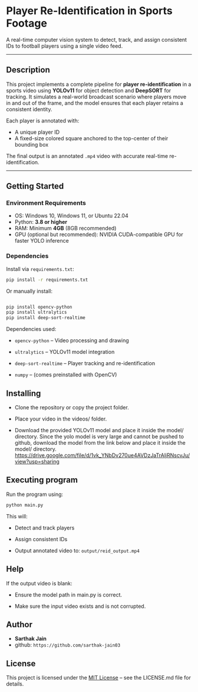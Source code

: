 # Player Re-Identification in Sports Footage

A real-time computer vision system to detect, track, and assign consistent IDs to football players using a single video feed.

---

## Description

This project implements a complete pipeline for **player re-identification** in a sports video using **YOLOv11** for object detection and **DeepSORT** for tracking. It simulates a real-world broadcast scenario where players move in and out of the frame, and the model ensures that each player retains a consistent identity.

Each player is annotated with:
- A unique player ID
- A fixed-size colored square anchored to the top-center of their bounding box

The final output is an annotated `.mp4` video with accurate real-time re-identification.

---

##  Getting Started

###  Environment Requirements

- OS: Windows 10, Windows 11, or Ubuntu 22.04
- Python: **3.8 or higher**
- RAM: Minimum **4GB** (8GB recommended)
- GPU (optional but recommended): NVIDIA CUDA-compatible GPU for faster YOLO inference

###  Dependencies

Install via `requirements.txt`:

```bash
pip install -r requirements.txt
```
Or manually install:
```bash

pip install opencv-python
pip install ultralytics
pip install deep-sort-realtime

```

Dependencies used:

- `opencv-python` – Video processing and drawing

- `ultralytics` – YOLOv11 model integration

- `deep-sort-realtime` – Player tracking and re-identification

- `numpy` – (comes preinstalled with OpenCV)


## Installing
- Clone the repository or copy the project folder.

- Place your video in the videos/ folder.

- Download the provided YOLOv11 model and place it inside the model/ directory.
Since the yolo model is very large and cannot be pushed to github, download the model from the link below and place it inside the model/ directory.
https://drive.google.com/file/d/1vk_YNbDv270ue4AVDzJaTrAljRNscvJu/view?usp=sharing


## Executing program
Run the program using:
```bash
python main.py
```
This will:

- Detect and track players

- Assign consistent IDs

- Output annotated video to: `output/reid_output.mp4`

## Help
If the output video is blank:

- Ensure the model path in main.py is correct.

- Make sure the input video exists and is not corrupted.

## Author
- **Sarthak Jain**
- github: `https://github.com/sarthak-jain03`


## License
This project is licensed under the [MIT License](LICENSE.md) – see the LICENSE.md file for details.
